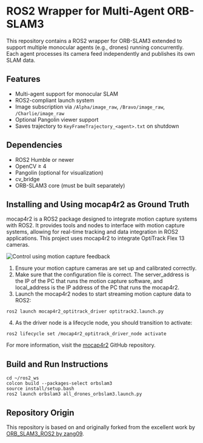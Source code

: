 # ROS2 Wrapper for Multi-Agent ORB-SLAM3

This repository contains a ROS2 wrapper for ORB-SLAM3 extended to support multiple monocular agents (e.g., drones) running concurrently. Each agent processes its camera feed independently and publishes its own SLAM data.

## Features

- Multi-agent support for monocular SLAM
- ROS2-compliant launch system
- Image subscription via `/Alpha/image_raw`, `/Bravo/image_raw`, `/Charlie/image_raw`
- Optional Pangolin viewer support
- Saves trajectory to `KeyFrameTrajectory_<agent>.txt` on shutdown


## Dependencies

- ROS2 Humble or newer
- OpenCV ≥ 4
- Pangolin (optional for visualization)
- cv_bridge
- ORB-SLAM3 core (must be built separately)

## Installing and Using mocap4r2 as Ground Truth

mocap4r2 is a ROS2 package designed to integrate motion capture systems with ROS2. It provides tools and nodes to interface with motion capture systems, allowing for real-time tracking and data integration in ROS2 applications. This project uses mocap4r2 to integrate OptiTrack Flex 13 cameras.

![Control using motion capture feedback](images/control_node.png)

1. Ensure your motion capture cameras are set up and calibrated correctly.
2. Make sure that the configuration file is correct. The server_address is the IP of the PC that runs the motion capture software, and local_address is the IP address of the PC that runs the mocap4r2.
3. Launch the mocap4r2 nodes to start streaming motion capture data to ROS2:
```
ros2 launch mocap4r2_optitrack_driver optitrack2.launch.py
```
4. As the driver node is a lifecycle node, you should transition to activate:
```
ros2 lifecycle set /mocap4r2_optitrack_driver_node activate
```
For more information, visit the [mocap4r2](https://github.com/MOCAP4ROS2-Project/mocap4ros2_optitrack) GitHub repository.

## Build and Run Instructions

```
cd ~/ros2_ws
colcon build --packages-select orbslam3
source install/setup.bash
ros2 launch orbslam3 all_drones_orbslam3.launch.py
```

## Repository Origin

This repository is based on and originally forked from the excellent work by [ORB_SLAM3_ROS2 by zang09](https://github.com/zang09/ORB_SLAM3_ROS2).
